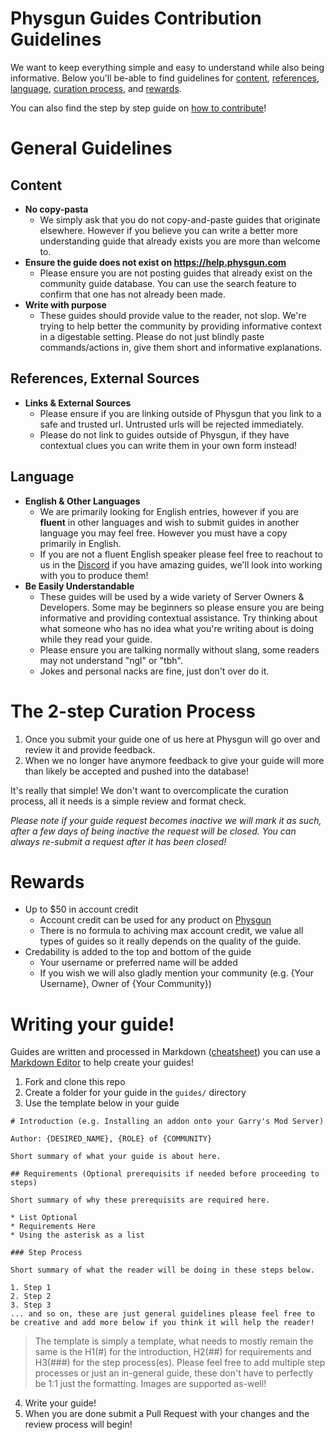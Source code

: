 # Physgun Guides Contribution Guidelines

We want to keep everything simple and easy to understand while also being informative. Below you'll be-able to find guidelines for [content](https://github.com/physgun-com/community-guides/blob/main/contributing.md#content), [references](https://github.com/physgun-com/community-guides/blob/main/contributing.md#references-external-sources), [language](https://github.com/physgun-com/community-guides/blob/main/contributing.md#language), [curation process](https://github.com/physgun-com/community-guides/blob/main/contributing.md#the-2-step-curation-process), and [rewards](https://github.com/physgun-com/community-guides/blob/main/contributing.md#rewards).

You can also find the step by step guide on [how to contribute](https://github.com/physgun-com/community-guides/blob/main/contributing.md#writing-your-guide)!

# General Guidelines

## Content
- **No copy-pasta**
   - We simply ask that you do not copy-and-paste guides that originate elsewhere. However if you believe you can write a better more understanding guide that already exists you are more than welcome to.
- **Ensure the guide does not exist on https://help.physgun.com**
  - Please ensure you are not posting guides that already exist on the community guide database. You can use the search feature to confirm that one has not already been made.
- **Write with purpose**
  - These guides should provide value to the reader, not slop. We're trying to help better the community by providing informative context in a digestable setting. Please do not just blindly paste commands/actions in, give them short and informative explanations.

## References, External Sources
- **Links & External Sources**
  - Please ensure if you are linking outside of Physgun that you link to a safe and trusted url. Untrusted urls will be rejected immediately.
  - Please do not link to guides outside of Physgun, if they have contextual clues you can write them in your own form instead!

## Language
- **English & Other Languages**
  - We are primarily looking for English entries, however if you are **fluent** in other languages and wish to submit guides in another language you may feel free. However you must have a copy primarily in English.
  - If you are not a fluent English speaker please feel free to reachout to us in the [Discord](https://discord.gg/physgun) if you have amazing guides, we'll look into working with you to produce them!
- **Be Easily Understandable**
  - These guides will be used by a wide variety of Server Owners & Developers. Some may be beginners so please ensure you are being informative and providing contextual assistance. Try thinking about what someone who has no idea what you're writing about is doing while they read your guide.
  - Please ensure you are talking normally without slang, some readers may not understand "ngl" or "tbh".
  - Jokes and personal nacks are fine, just don't over do it.

# The 2-step Curation Process

1. Once you submit your guide one of us here at Physgun will go over and review it and provide feedback.
2. When we no longer have anymore feedback to give your guide will more than likely be accepted and pushed into the database!

It's really that simple! We don't want to overcomplicate the curation process, all it needs is a simple review and format check.

*Please note if your guide request becomes inactive we will mark it as such, after a few days of being inactive the request will be closed. You can always re-submit a request after it has been closed!*

# Rewards

- Up to $50 in account credit
   - Account credit can be used for any product on [Physgun](https://physgun.com)
   - There is no formula to achiving max account credit, we value all types of guides so it really depends on the quality of the guide.
- Credability is added to the top and bottom of the guide
   - Your username or preferred name will be added
   - If you wish we will also gladly mention your community (e.g. {Your Username}, Owner of {Your Community})

# Writing your guide!

Guides are written and processed in Markdown ([cheatsheet](https://help.crisp.chat/en/article/how-can-i-format-crisp-messages-ocvf0j/)) you can use a [Markdown Editor](https://stackedit.io/app) to help create your guides!

1. Fork and clone this repo
2. Create a folder for your guide in the `guides/` directory
3. Use the template below in your guide
```
# Introduction (e.g. Installing an addon onto your Garry's Mod Server)

Author: {DESIRED_NAME}, {ROLE} of {COMMUNITY}

Short summary of what your guide is about here.

## Requirements (Optional prerequisits if needed before proceeding to steps)

Short summary of why these prerequisits are required here.

* List Optional
* Requirements Here
* Using the asterisk as a list

### Step Process

Short summary of what the reader will be doing in these steps below.

1. Step 1
2. Step 2
3. Step 3
... and so on, these are just general guidelines please feel free to be creative and add more below if you think it will help the reader!
```
>The template is simply a template, what needs to mostly remain the same is the H1(#) for the introduction, H2(##) for requirements and H3(###) for the step process(es). Please feel free to add multiple step processes or just an in-general guide, these don't have to perfectly be 1:1 just the formatting. Images are supported as-well!

4. Write your guide!
5. When you are done submit a Pull Request with your changes and the review process will begin!
